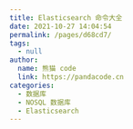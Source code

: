 ```yaml
---
title: Elasticsearch 命令大全
date: 2021-10-27 14:04:54
permalink: /pages/d68cd7/
tags: 
  - null
author: 
  name: 熊猫 code
  link: https://pandacode.cn
categories: 
  - 数据库
  - NOSQL 数据库
  - Elasticsearch
---
```

